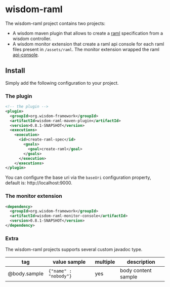 # wisdom-raml 

The wisdom-raml project contains two projects: 
- A wisdom maven plugin that allows to create a [raml](http://raml.org/) specification from a wisdom controller. 
- A wisdom monitor extension that create a raml api console for each raml files present in `/assets/raml`. The monitor extension wrapped the raml [api-console](https://github.com/mulesoft/api-console).

## Install 

Simply add the following configuration to your project.

### The plugin

```xml
<!-- the plugin -->
<plugin>
  <groupId>org.wisdom-framework</groupId>
  <artifactId>wisdom-raml-maven-plugin</artifactId>
  <version>0.8.1-SNAPSHOT</version>
  <executions>
    <execution>
      <id>create-raml-spec</id>
        <goals>
          <goal>create-raml</goal>
        </goals>
      </execution>
    </executions>
</plugin>
```

You can configure the base uri via the `baseUri` configuration property, default is: http://localhost:9000.

### The monitor extension
```xml
<dependency>
  <groupId>org.wisdom-framework</groupId>
  <artifactId>wisdom-raml-monitor-console</artifactId>
  <version>0.8.1-SNAPSHOT</version>
</dependency>
```

### Extra 

The wisdom-raml projects supports several custom javadoc type. 

tag | value sample | multiple | description
----|--------------|----------|-------------
@body.sample | `{"name" : "nobody"} ` | yes | body content sample 
